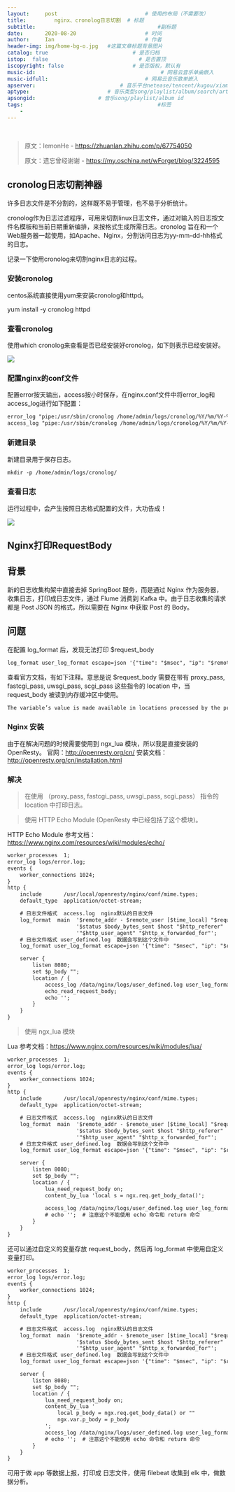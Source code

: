 ```yaml
---
layout:     post             				# 使用的布局（不需要改）
title:         nginx、cronolog日志切割  # 标题 
subtitle:    					  				#副标题
date:       2020-08-20  					# 时间
author:     Ian                  			# 作者
header-img: img/home-bg-o.jpg 	#这篇文章标题背景图片
catalog: true                        	# 是否归档
istop:  false                             # 是否置顶
iscopyright: false                      # 是否版权，默认有
music-id:                                        # 网易云音乐单曲嵌入
music-idfull:                               # 网易云音乐歌单嵌入
apserver:                           # 音乐平台netease/tencent/kugou/xiami/baidu
aptype:     	           		# 音乐类型song/playlist/album/search/artist
apsongid:                    # 音乐song/playlist/album id
tags:                              	           	#标签
    - 
---
```


&nbsp;
&nbsp;

> 原文：lemonHe - https://zhuanlan.zhihu.com/p/67754050
> 
> 原文：遗忘曾经谢谢 -  https://my.oschina.net/wForget/blog/3224595

## cronolog日志切割神器

许多日志文件是不分割的，这样既不易于管理，也不易于分析统计。

cronolog作为日志过滤程序，可用来切割linux日志文件，通过对输入的日志按文件名模板和当前日期重新编排，来按格式生成所需日志。cronolog 旨在和一个Web服务器一起使用，如Apache、Nginx，分割访问日志为yy-mm-dd-hh格式的日志。

记录一下使用cronolog来切割nginx日志的过程。

### 安装cronolog
centos系统直接使用yum来安装cronolog和httpd。

yum install -y cronolog httpd

### 查看cronolog
使用which cronolog来查看是否已经安装好cronolog，如下则表示已经安装好。

![](https://tva1.sinaimg.cn/large/007S8ZIlgy1gi1o6kswrhj312a034gmm.jpg)

### 配置nginx的conf文件
配置error按天输出，access按小时保存，在nginx.conf文件中将error_log和access_log进行如下配置：

``` txt
error_log "pipe:/usr/sbin/cronolog /home/admin/logs/cronolog/%Y/%m/%Y-%m-%d-error.log" error;
access_log "pipe:/usr/sbin/cronolog /home/admin/logs/cronolog/%Y/%m/%Y-%m-%d-%H-access.log" main;

```

### 新建目录

新建目录用于保存日志。

``` txt
mkdir -p /home/admin/logs/cronolog/
```

### 查看日志
运行过程中，会产生按照日志格式配置的文件，大功告成！

![](https://tva1.sinaimg.cn/large/007S8ZIlgy1gi1o8577ikj312i02cwfb.jpg)


## Nginx打印RequestBody 

## 背景
新的日志收集构架中直接去掉 SpringBoot 服务，而是通过 Nginx 作为服务器，收集日志，打印成日志文件，通过 Flume 消费到 Kafka 中。由于日志收集的请求都是 Post JSON 的格式，所以需要在 Nginx 中获取 Post 的 Body。

## 问题
在配置 log_format 后，发现无法打印 $request_body

``` txt
log_format user_log_format escape=json '{"time": "$msec", "ip": "$remote_addr", "ua": "$http_user_agent", "data": "$request_body"}';


```

查看官方文档，有如下注释。意思是说 $request_body 需要在带有 proxy_pass, fastcgi_pass, uwsgi_pass, scgi_pass 这些指令的 location 中，当 request_body 被读到内存缓冲区中使用。

``` txt
The variable’s value is made available in locations processed by the proxy_pass, fastcgi_pass, uwsgi_pass, and scgi_pass directives when the request body was read to a memory buffer.

```

### Nginx 安装
由于在解决问题的时候需要使用到 ngx_lua 模块，所以我是直接安装的 OpenResty。 官网：http://openresty.org/cn/ 安装文档：http://openresty.org/cn/installation.html

### 解决

>在使用 （proxy_pass, fastcgi_pass, uwsgi_pass, scgi_pass） 指令的 location 中打印日志。

>使用 HTTP Echo Module (OpenResty 中已经包括了这个模块)。

HTTP Echo Module 参考文档：https://www.nginx.com/resources/wiki/modules/echo/

``` xml
worker_processes  1;
error_log logs/error.log;
events {
    worker_connections 1024;
}
http {
    include       /usr/local/openresty/nginx/conf/mime.types;
    default_type  application/octet-stream;

    # 日志文件格式  access.log  nginx默认的日志文件
    log_format  main  '$remote_addr - $remote_user [$time_local] "$request" '
                      '$status $body_bytes_sent $host "$http_referer" '
                      '"$http_user_agent" "$http_x_forwarded_for"';
    # 日志文件格式 user_defined.log  数据会写到这个文件中
    log_format user_log_format escape=json '{"time": "$msec", "ip": "$remote_addr", "ua": "$http_user_agent", "data": "$request_body"}';

    server {
        listen 8080;
        set $p_body "";
        location / {
            access_log /data/nginx/logs/user_defined.log user_log_format;
            echo_read_request_body;
            echo '';
        }
    }
}

```

> 使用 ngx_lua 模块

Lua 参考文档：https://www.nginx.com/resources/wiki/modules/lua/

``` xml
worker_processes  1;
error_log logs/error.log;
events {
    worker_connections 1024;
}
http {
    include       /usr/local/openresty/nginx/conf/mime.types;
    default_type  application/octet-stream;

    # 日志文件格式  access.log  nginx默认的日志文件
    log_format  main  '$remote_addr - $remote_user [$time_local] "$request" '
                      '$status $body_bytes_sent $host "$http_referer" '
                      '"$http_user_agent" "$http_x_forwarded_for"';
    # 日志文件格式 user_defined.log  数据会写到这个文件中
    log_format user_log_format escape=json '{"time": "$msec", "ip": "$remote_addr", "ua": "$http_user_agent", "data": "$request_body"}';

    server {
        listen 8080;
        set $p_body "";
        location / {
            lua_need_request_body on;                                                                                            
            content_by_lua 'local s = ngx.req.get_body_data()';
            
            access_log /data/nginx/logs/user_defined.log user_log_format;
            # echo '';	# 注意这个不能使用 echo 命令和 return 命令
        }
    }
}
```

还可以通过自定义的变量存放 request_body，然后再 log_format 中使用自定义变量打印。

``` xml
worker_processes  1;
error_log logs/error.log;
events {
    worker_connections 1024;
}
http {
    include       /usr/local/openresty/nginx/conf/mime.types;
    default_type  application/octet-stream;

    # 日志文件格式  access.log  nginx默认的日志文件
    log_format  main  '$remote_addr - $remote_user [$time_local] "$request" '
                      '$status $body_bytes_sent $host "$http_referer" '
                      '"$http_user_agent" "$http_x_forwarded_for"';
    # 日志文件格式 user_defined.log  数据会写到这个文件中
    log_format user_log_format escape=json '{"time": "$msec", "ip": "$remote_addr", "ua": "$http_user_agent", "data": "$p_body"}';

    server {
        listen 8080;
        set $p_body "";
        location / {
            lua_need_request_body on;
            content_by_lua '
                local p_body = ngx.req.get_body_data() or ""
                ngx.var.p_body = p_body
            ';
			access_log /data/nginx/logs/user_defined.log user_log_format;
            # echo '';	# 注意这个不能使用 echo 命令和 return 命令
        }
    }
}

```

可用于做 app 等数据上报，打印成 日志文件，使用 filebeat 收集到 elk 中，做数据分析。
